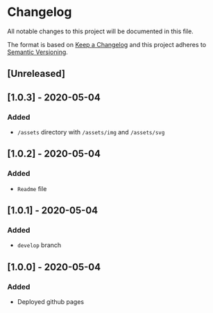 # Changelog

All notable changes to this project will be documented in this file.

The format is based on [Keep a Changelog](http://keepachangelog.com/en/1.0.0/)
and this project adheres to [Semantic Versioning](http://semver.org/spec/v2.0.0.html).


## [Unreleased]



## [1.0.3] - 2020-05-04
### Added
- `/assets` directory with `/assets/img` and `/assets/svg` 

## [1.0.2] - 2020-05-04
### Added
- `Readme` file

## [1.0.1] - 2020-05-04
### Added
- `develop` branch

## [1.0.0] - 2020-05-04
### Added
- Deployed github pages

